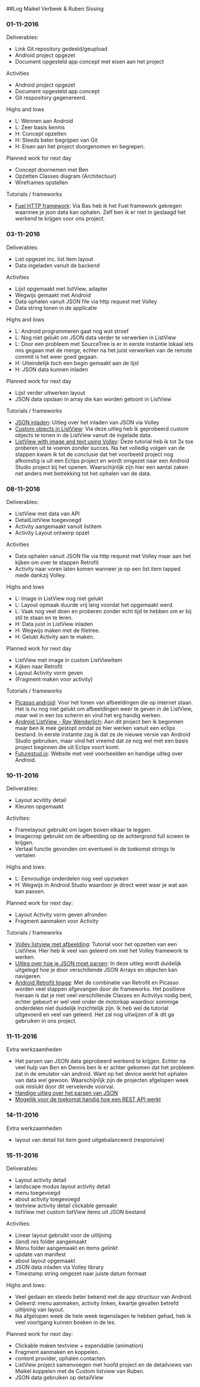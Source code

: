 ##Log Maikel Verbeek & Ruben Sissing

### 01-11-2016
Deliverables:
* Link Git repository gedeeld/geupload
* Android project opgezet
* Document opgesteld app concept met eisen aan het project

Activities
* Android project opgezet
* Document opgesteld app concept
* Git respository gegenereerd. 

Highs and lows
* L: Wennen aan Android
* L: Zeer basis kennis
* H: Concept opzetten
* H: Steeds beter begrijpen van Git
* H: Eisen aan het project doorgenomen en begrepen.

Planned work for next day
* Concept doornemen met Ben
* Opzetten Classes diagram (Architectuur)
* Wireframes opstellen

Tutorials / frameworks
* [Fuel HTTP framework](https://github.com/kittinunf/Fuel): Via Bas heb ik het Fuel framework gekregen waarmee je json data kan ophalen. Zelf ben ik er niet in geslaagd het werkend te krijgen voor ons project.


### 03-11-2016
Deliverables:
* List opgezet inc. list item layout
* Data ingeladen vanuit de backend

Activities
* Lijst opgemaakt met listView, adapter
* Wegwijs gemaakt met Android
* Data ophalen vanuit JSON file via http request met Volley
* Data string tonen in de applicatie

Highs and lows
* L: Android programmeren gaat nog wat stroef
* L: Nog niet gelukt om JSON data verder te verwerken in ListView
* L: Door een probleem met SourceTree is er in eerste instantie lokaal iets mis gegaan met de merge, echter na het juist verwerken van de remote commit is het weer goed gegaan.
* H: Uiteindelijk toch een begin gemaakt aan de lijst
* H: JSON data kunnen inladen

Planned work for next day
* Lijst verder uitwerken layout
* JSON data opslaan in array die kan worden getoont in ListView

Tutorials / frameworks
* [JSON inladen](http://stackoverflow.com/questions/28383479/android-how-to-set-the-json-data-from-volley-into-the-listview): Uitleg over het inladen van JSON via Volley
* [Custom objects in ListView](http://theopentutorials.com/tutorials/android/listview/android-custom-listview-with-image-and-text-using-arrayadapter/): Via deze uitleg heb ik geprobeerd custom objects te tonen in de ListView vanuit de ingelade data.
* [ListView with image and text using Volley](http://www.androidhive.info/2014/07/android-custom-listview-with-image-and-text-using-volley/): Deze tutorial heb ik tot 3x toe proberen uit te voeren zonder succes. Na het volledig volgen van de stappen kwam ik tot de conclusie dat het voorbeeld project nog afkomstig is uit een Eclips project en wordt omgezet naar een Android Studio project bij het openen. Waarschijnlijk zijn hier een aantal zaken net anders met betrekking tot het ophalen van de data.

### 08-11-2016
Deliverables:
* ListView met data van API
* DetailListView toegevoegd
* Activity aangemaakt vanuit listitem
* Activity Layout ontwerp opzet

Activities
* Data ophalen vanuit JSON file via http request met Volley maar aan het kijken om over te stappen Retrofit
* Activity naar voren laten komen wanneer je op een list item tapped mede dankzij Volley.

Highs and lows
* L: Image in ListView nog niet gelukt
* L: Layout opmaak duurde vrij lang voordat het opgemaakt werd.
* L: Vaak nog veel doen en proberen zonder echt tijd te hebben om er bij stil te staan en te leren. 
* H: Data juist in ListView inladen
* H: Wegwijs maken met de filetree. 
* H: Gelukt Activity aan te maken.

Planned work for next day
* ListView met image in custom ListViewItem
* Kijken naar Retrofit
* Layout Activity vorm geven
* (Fragment maken voor activity)

Tutorials / frameworks
* [Picasso android](http://square.github.io/picasso/): Voor het tonen van afbeeldingen die op internet staan. Het is nu nog niet gelukt om afbeeldingen weer te geven in de ListView, maar wel in een los scherm en vind het erg handig werken.
* [Android ListView - Ray Wenderlich](https://www.raywenderlich.com/124438/android-listview-tutorial): Aan dit project ben ik begonnen maar ben ik mee gestopt omdat ze hier werken vanuit een eclips bestand. In eerste instantie zag ik dat ze de nieuwe versie van Android Studio gebruiken, maar vind het vreemd dat ze nog wel met een basis project beginnen die uit Eclips voort komt.
* [Futurestud.io](https://futurestud.io): Website met veel voorbeelden en handige uitleg over Android.


### 10-11-2016
Deliverables:
* Layout acvitity detail
* Kleuren opgemaakt

Activities:
* Framelayout gebruikt om lagen boven elkaar te leggen.
* Imagecrop gebruikt om de afbeelding op de achtergrond full screen te krijgen.
* Vertaal functie gevonden om eventueel in de toekomst strings te vertalen

Highs and lows:
* L: Eenvoudige onderdelen nog veel opzoeken
* H: Wegwijs in Android Studio waardoor je direct weet waar je wat aan kan passen.

Planned work for next day:
* Layout Activity vorm geven afronden
* Fragment aanmaken voor Activity

Tutorials / frameworks
* [Volley listview met afbeelding](http://mobilesiri.com/android-custom-listview-tutorial-using-volley-networkimageview-android-studio/): Tutorial voor het opzetten van een ListView. Hier heb ik veel van geleerd om met het Volley framework te werken.
* [Uitleg over hoe je JSON moet parsen](http://mobilesiri.com/json-parsing-in-android-using-android-studio/): In deze uitleg wordt duidelijk uitgelegd hoe je door verschillende JSON Arrays en objecten kan navigeren.
* [Android Retrofit Image](http://themakeinfo.com/2015/04/android-retrofit-images-tutorial/): Met de combinatie van Retrofit en Picasso worden veel stappen afgevangen door de frameworks. Het positieve hieraan is dat je niet veel verschillende Classes en Acitvitys nodig bent, echter gebeurt er wel veel onder de motorkap waardoor sommige onderdelen niet duidelijk inzichtelijk zijn. Ik heb wel de tutorial uitgevoerd en veel van geleerd. Het zal nog uitwijzen of ik dit ga gebruiken in ons project.


### 11-11-2016
Extra werkzaamheden
* Het parsen van JSON data geprobeerd werkend te krijgen. Echter na veel hulp van Ben en Dennis ben ik er achter gekomen dat het probleem zat in de emulator van android. Want op het device werkt het ophalen van data wel gewoon. Waarschijnlijk zijn de projecten afgelopen week ook mislukt door dit vervelende voorval.
* [Handige uitleg over het parsen van JSON](http://www.androidhive.info/2014/05/android-working-with-volley-library-1/)
* [Mogelijk voor de toekomst handig hoe een REST API werkt](http://www.androidhive.info/2014/01/how-to-create-rest-api-for-android-app-using-php-slim-and-mysql-day-12-2/)

### 14-11-2016
Extra werkzaamheden
* layout van detail list item goed uitgebalanceerd (responsive)

### 15-11-2016
Deliverables:
* Layout activity detail
* landscape modus layout activity detail
* menu toegevoegd
* about activity toegevoegd
* textview activity detail clickable gemaakt
* listView met custom listView items uit JSON bestand

Activities:
* Linear layout gebruikt voor de uitlijning
* (land) res folder aangemaakt
* Menu folder aangemaakt en items gelinkt
* update van manifest
* about layout opgemaakt
* JSON data inladen via Volley library
* Timestamp string omgezet naar juiste datum formaat

Highs and lows:
* Veel gedaan en steeds beter bekend met de app structuur van Android.
* Geleerd: menu aanmaken, activity linken, kwartje gevallen betrefd uitlijning van layout.
* Na afgelopen week de hele week tegenslagen te hebben gehad, heb ik veel voortgang kunnen boeken in de les.

Planned work for next day:
* Clickable maken textview + expendable (animation)
* Fragment aanmaken en koppelen.
* content provider, ophalen contacten.
* ListView project samenvoegen met hoofd project en de detailviews van Maikel koppelen met de Custom listview van Ruben.
* JSON data gebruiken op detailView
